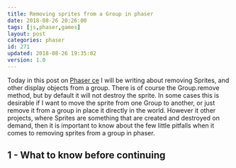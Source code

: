 ```yaml
---
title: Removing sprites from a Group in phaser
date: 2018-08-26 20:26:00
tags: [js,phaser,games]
layout: post
categories: phaser
id: 271
updated: 2018-08-26 19:35:02
version: 1.0
---
```


Today in this post on [Phaser ce](https://photonstorm.github.io/phaser-ce/) I will be writing about removing Sprites, and other display objects from a group. There is of course the Group.remove method, but by default it will not destroy the sprite. In some cases this is desirable if I want to move the sprite from one Group to another, or just remove it from a group in place it directly in the world. However it other projects, where Sprites are something that are created and destroyed on demand, then it is important to know about the few little pitfalls when it comes to removing sprites from a group in phaser.

<!-- more -->

## 1 - What to know before continuing
